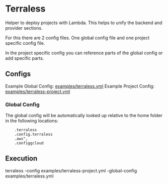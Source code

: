 # Terraless

Helper to deploy projects with Lambda. This helps to unify the backend and provider sections.

For this there are 2 config files. One global config file and one project specific config file.

In the project specific config you can reference parts of the global config or add specific parts.

## Configs

Example Global Config: [examples/terraless.yml](examples/terraless.yml)
Example Project Config: [examples/terraless-project.yml](examples/terraless-project.yml)

### Global Config

The global config will be automatically looked up relative to the home folder in the following locations:

		.terraless
		.config.terraless
		.aws",
		.configgcloud

## Execution

terraless -config examples/terraless-project.yml -global-config examples/terraless.yml
